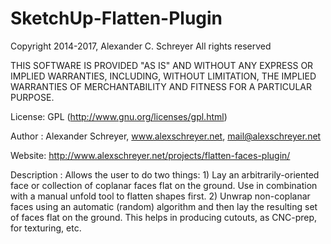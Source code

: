 SketchUp-Flatten-Plugin
====================

Copyright 2014-2017, Alexander C. Schreyer
All rights reserved

THIS SOFTWARE IS PROVIDED "AS IS" AND WITHOUT ANY EXPRESS OR IMPLIED WARRANTIES,
INCLUDING, WITHOUT LIMITATION, THE IMPLIED WARRANTIES OF MERCHANTABILITY AND
FITNESS FOR A PARTICULAR PURPOSE.

License:        GPL (http://www.gnu.org/licenses/gpl.html)

Author :        Alexander Schreyer, www.alexschreyer.net, mail@alexschreyer.net

Website:        http://www.alexschreyer.net/projects/flatten-faces-plugin/

Description :   Allows the user to do two things:
                1)  Lay an arbitrarily-oriented face or collection of coplanar faces flat
                    on the ground. Use in combination with a manual unfold tool to flatten shapes first.
                2)  Unwrap non-coplanar faces using an automatic (random) algorithm and then
                    lay the resulting set of faces flat on the ground.
                This helps in producing cutouts, as CNC-prep, for texturing, etc.
